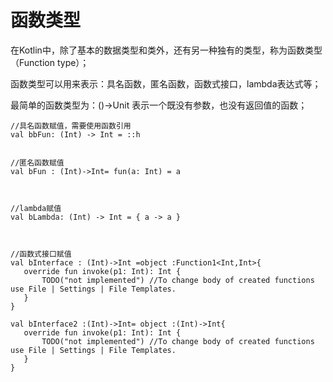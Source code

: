 # 函数类型

 在Kotlin中，除了基本的数据类型和类外，还有另一种独有的类型，称为函数类型（Function type）；
 
 函数类型可以用来表示：具名函数，匿名函数，函数式接口，lambda表达式等；
 
  最简单的函数类型为：()->Unit 表示一个既没有参数，也没有返回值的函数；
 
 ```
//具名函数赋值，需要使用函数引用
val bbFun: (Int) -> Int = ::h


//匿名函数赋值
val bFun : (Int)->Int= fun(a: Int) = a



//lambda赋值
val bLambda: (Int) -> Int = { a -> a }



//函数式接口赋值
val bInterface : (Int)->Int =object :Function1<Int,Int>{
    override fun invoke(p1: Int): Int {
        TODO("not implemented") //To change body of created functions use File | Settings | File Templates.
    }
}

val bInterface2 :(Int)->Int= object :(Int)->Int{
    override fun invoke(p1: Int): Int {
        TODO("not implemented") //To change body of created functions use File | Settings | File Templates.
    }
}
 
 ```